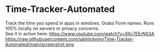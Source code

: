 # Time-Tracker-Automated
Track the time you spend in apps in windows.  Grabs Form names.  Runs 100% locally no servers or privacy concerns.  
See it in action here: https://www.youtube.com/watch?v=9Xc7EErN03A
https://raw.githubusercontent.com/saintjohnny/Time-Tracker-Automated/main/screenshot.png
